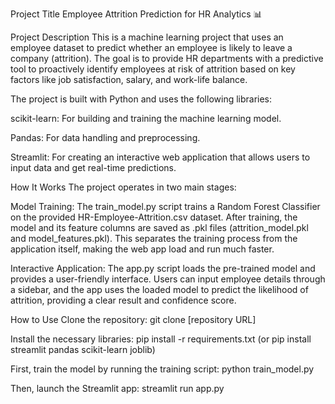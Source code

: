 Project Title
Employee Attrition Prediction for HR Analytics 📊

Project Description
This is a machine learning project that uses an employee dataset to predict whether an employee is likely to leave a company (attrition). The goal is to provide HR departments with a predictive tool to proactively identify employees at risk of attrition based on key factors like job satisfaction, salary, and work-life balance.

The project is built with Python and uses the following libraries:

scikit-learn: For building and training the machine learning model.

Pandas: For data handling and preprocessing.

Streamlit: For creating an interactive web application that allows users to input data and get real-time predictions.

How It Works
The project operates in two main stages:

Model Training: The train_model.py script trains a Random Forest Classifier on the provided HR-Employee-Attrition.csv dataset. After training, the model and its feature columns are saved as .pkl files (attrition_model.pkl and model_features.pkl). This separates the training process from the application itself, making the web app load and run much faster.

Interactive Application: The app.py script loads the pre-trained model and provides a user-friendly interface. Users can input employee details through a sidebar, and the app uses the loaded model to predict the likelihood of attrition, providing a clear result and confidence score.

How to Use
Clone the repository: git clone [repository URL]

Install the necessary libraries: pip install -r requirements.txt (or pip install streamlit pandas scikit-learn joblib)

First, train the model by running the training script: python train_model.py

Then, launch the Streamlit app: streamlit run app.py
